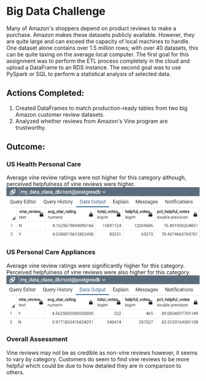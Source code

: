 # Big Data Challenge

Many of Amazon's shoppers depend on product reviews to make a purchase. Amazon makes these datasets publicly available. However, they are quite large and can exceed the capacity of local machines to handle. One dataset alone contains over 1.5 million rows; with over 40 datasets, this can be quite taxing on the average local computer. The first goal for this assignment was to perform the ETL process completely in the cloud and upload a DataFrame to an RDS instance. The second goal was to use PySpark or SQL to perform a statistical analysis of selected data.

## Actions Completed:
1. Created DataFrames to match production-ready tables from two big Amazon customer review datasets.<br/>
2. Analyzed whether reviews from Amazon's Vine program are trustworthy.

## Outcome: 
### US Health Personal Care
Average vine review ratings were not higher for this category although, perceived helpfulness of vine reviews were higher.
![Image 1](https://github.com/shawna114/big-data-challenge/blob/main/level-2/Images/US%20Health%20Personal%20Care.png)
### US Personal Care Appliances
Average vine review ratings were significantly higher for this category. Perceived helpfulness of vine reviews were also higher for this category.
![Image 2](https://github.com/shawna114/big-data-challenge/blob/main/level-2/Images/US%20Personal%20Care%20Appliances.png)
### Overall Assessment
Vine reviews may not be as credible as non-vine reviews however, it seems to vary by category. Customers do seem to find vine reviews to be more helpful which could be due to how detailed they are in comparison to others.
